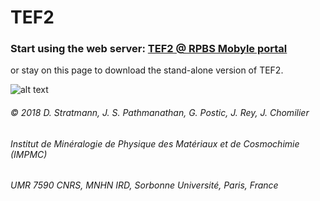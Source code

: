 # TEF2
### Start using the web server: [TEF2 @ RPBS Mobyle portal](http://mobyle.rpbs.univ-paris-diderot.fr/cgi-bin/portal.py?form=TEF#forms::TEF "TEF2 web server")

or stay on this page to download the stand-alone version of TEF2.

![alt text][logo]

[logo]: https://github.com/bibip-impmc/tef2/blob/master/tef2.png




###### © 2018 D. Stratmann, J. S. Pathmanathan, G. Postic, J. Rey, J. Chomilier  
###### Institut de Minéralogie de Physique des Matériaux et de Cosmochimie (IMPMC)  
###### UMR 7590 CNRS, MNHN IRD, Sorbonne Université, Paris, France
